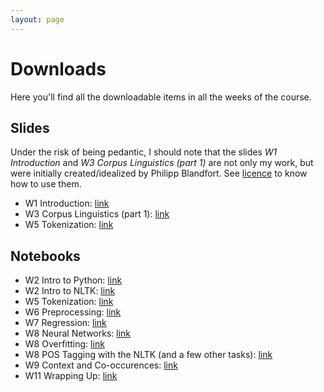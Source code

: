 ```yaml
---
layout: page
---
```


Downloads
=========

Here you'll find all the downloadable items in all the weeks of the course.


Slides
------

Under the risk of being pedantic, I should note that
the slides _W1 Introduction_ and _W3 Corpus Linguistics (part 1)_
are not only my work, but were initially created/idealized by Philipp Blandfort.
See
[licence]({{site.baseurl}})
to know how to use them.

* W1 Introduction: [link]({{site.baseurl}}/slides/01_introduction_SS2020.pdf)
* W3 Corpus Linguistics (part 1): [link]({{site.baseurl}}/slides/03_corpus_linguistics.pdf)
* W5 Tokenization: [link]({{site.baseurl}}/slides/05_tokenization.pdf)


Notebooks
---------

* W2 Intro to Python: [link]({{site.baseurl}}/notebooks/W2_Intro_to_Python.ipynb)
* W2 Intro to NLTK: [link]({{site.baseurl}}/notebooks/W2_Intro_to_NLTK.ipynb)
* W5 Tokenization: [link]({{site.baseurl}}/notebooks/W5_Tokenization.ipynb)
* W6 Preprocessing: [link]({{site.baseurl}}/notebooks/W6_Preprocessing.ipynb)
* W7 Regression: [link]({{site.baseurl}}/notebooks/W7_Regression.zip)
* W8 Neural Networks: [link]({{site.baseurl}}/notebooks/W8_NeuralNetworks.zip)
* W8 Overfitting: [link]({{site.baseurl}}/notebooks/W8_Overfitting.ipynb)
* W8 POS Tagging with the NLTK (and a few other tasks): [link]({{site.baseurl}}/notebooks/W8_POSTaggingWithNLTK_AndAFewOtherTasks.ipynb)
* W9 Context and Co-occurences: [link]({{site.baseurl}}/notebooks/W9_ContextAndCooccurrences.ipynb)
* W11 Wrapping Up: [link]({{site.baseurl}}/notebooks/W11_WrappingUp.ipynb)

